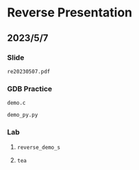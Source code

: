 # Reverse Presentation

## 2023/5/7

### Slide

`re20230507.pdf`

### GDB Practice

`demo.c`

`demo_py.py`

### Lab

1. `reverse_demo_s`

2. `tea`



